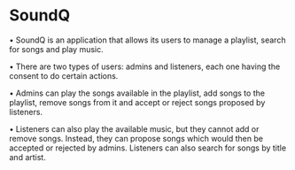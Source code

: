 # SoundQ

•  SoundQ is an application that allows its users to manage a playlist, search for songs and play music.

•  There are two types of users: admins and listeners, each one having the consent to do certain actions.

•  Admins can play the songs available in the playlist, add songs to the playlist, remove songs from it and accept or reject songs proposed by listeners.

•  Listeners can also play the available music, but they cannot add or remove songs. Instead, they can propose songs which would then be accepted or rejected by admins. Listeners can also search for songs by title and artist.
